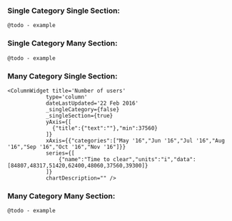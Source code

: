 ### Single Category Single Section:

`@todo - example`


### Single Category Many Section:

`@todo - example`


### Many Category Single Section:

    <ColumnWidget title='Number of users'
                type='column'
                dateLastUpdated='22 Feb 2016'
                _singleCategory={false}
                _singleSection={true}
                yAxis={[
                  {"title":{"text":""},"min":37560}
                ]}
                xAxis={{"categories":["May '16","Jun '16","Jul '16","Aug '16","Sep '16","Oct '16","Nov '16"]}}
                series={[
                    {"name":"Time to clear","units":"i","data":[84807,48317,51420,62400,48060,37560,39300]}
                ]} 
                chartDescription="" />


### Many Category Many Section:

`@todo - example`

